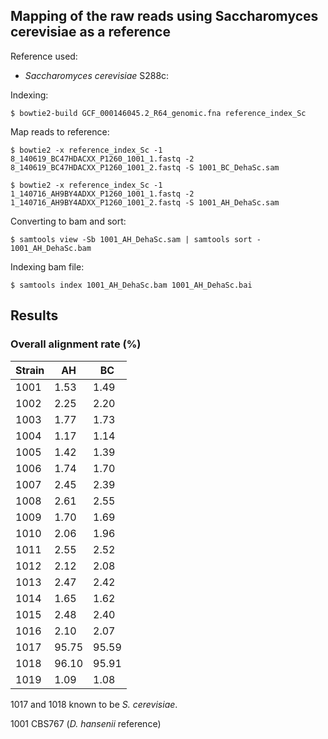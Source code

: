 ## Mapping of the raw reads using Saccharomyces cerevisiae as a reference
Reference used:

- *Saccharomyces cerevisiae* S288c:

Indexing:

	$ bowtie2-build GCF_000146045.2_R64_genomic.fna reference_index_Sc

Map reads to reference: 

	$ bowtie2 -x reference_index_Sc -1 8_140619_BC47HDACXX_P1260_1001_1.fastq -2 8_140619_BC47HDACXX_P1260_1001_2.fastq -S 1001_BC_DehaSc.sam

	$ bowtie2 -x reference_index_Sc -1 1_140716_AH9BY4ADXX_P1260_1001_1.fastq -2 1_140716_AH9BY4ADXX_P1260_1001_2.fastq -S 1001_AH_DehaSc.sam

Converting to bam and sort:

	$ samtools view -Sb 1001_AH_DehaSc.sam | samtools sort - 1001_AH_DehaSc.bam

Indexing bam file:

	$ samtools index 1001_AH_DehaSc.bam 1001_AH_DehaSc.bai

## Results

### Overall alignment rate (%)

| Strain | AH    | BC    |
|--------|-------|-------|
| 1001   |  1.53 |  1.49 |
| 1002   |  2.25 |  2.20 |
| 1003   |  1.77 |  1.73 |
| 1004   |  1.17 |  1.14 |
| 1005   |  1.42 |  1.39 |
| 1006   |  1.74 |  1.70 |
| 1007   |  2.45 |  2.39 |
| 1008   |  2.61 |  2.55 |
| 1009   |  1.70 |  1.69 |
| 1010   |  2.06 |  1.96 |
| 1011   |  2.55 |  2.52 |
| 1012   |  2.12 |  2.08 |
| 1013   |  2.47 |  2.42 |
| 1014   |  1.65 |  1.62 |
| 1015   |  2.48 |  2.40 |
| 1016   |  2.10 |  2.07 |
| 1017   | 95.75 | 95.59 |
| 1018   | 96.10 | 95.91 |
| 1019   |  1.09 |  1.08 |

1017 and 1018 known to be *S. cerevisiae*.

1001 CBS767 (*D. hansenii* reference)
